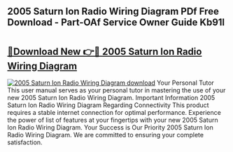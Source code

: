 ## 2005 Saturn Ion Radio Wiring Diagram PDf Free Download - Part-OAf Service Owner Guide Kb91l

# <h2><a href="http://dfhn713.blite.top/?on=2005+Saturn+Ion+Radio+Wiring+Diagram">🔗Download New 👉🔴 2005 Saturn Ion Radio Wiring Diagram</a></h2>

[![2005 Saturn Ion Radio Wiring Diagram download](https://i.imgur.com/lujVjoI.png)](http://dfhn713.blite.top/?on=2005+Saturn+Ion+Radio+Wiring+Diagram)
Your Personal Tutor This user manual serves as your personal tutor in mastering the use of your new 2005 Saturn Ion Radio Wiring Diagram. Important Information 2005 Saturn Ion Radio Wiring Diagram Regarding Connectivity This product requires a stable internet connection for optimal performance. Experience the power of list of features at your fingertips with your new 2005 Saturn Ion Radio Wiring Diagram. Your Success is Our Priority 2005 Saturn Ion Radio Wiring Diagram. We are committed to ensuring your complete satisfaction.
